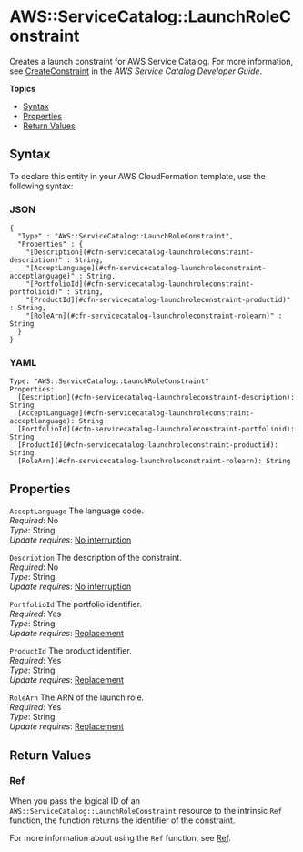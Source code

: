 # AWS::ServiceCatalog::LaunchRoleConstraint<a name="aws-resource-servicecatalog-launchroleconstraint"></a>

Creates a launch constraint for AWS Service Catalog\. For more information, see [CreateConstraint](https://docs.aws.amazon.com/servicecatalog/latest/dg/API_CreateConstraint.html) in the *AWS Service Catalog Developer Guide*\.

**Topics**
+ [Syntax](#aws-resource-servicecatalog-launchroleconstraint-syntax)
+ [Properties](#aws-resource-servicecatalog-launchroleconstraint-properties)
+ [Return Values](#aws-resource-servicecatalog-launchroleconstraint-returnvalues)

## Syntax<a name="aws-resource-servicecatalog-launchroleconstraint-syntax"></a>

To declare this entity in your AWS CloudFormation template, use the following syntax:

### JSON<a name="aws-resource-servicecatalog-launchroleconstraint-syntax.json"></a>

```
{
  "Type" : "AWS::ServiceCatalog::LaunchRoleConstraint",
  "Properties" : {
    "[Description](#cfn-servicecatalog-launchroleconstraint-description)" : String,
    "[AcceptLanguage](#cfn-servicecatalog-launchroleconstraint-acceptlanguage)" : String,
    "[PortfolioId](#cfn-servicecatalog-launchroleconstraint-portfolioid)" : String,
    "[ProductId](#cfn-servicecatalog-launchroleconstraint-productid)" : String,
    "[RoleArn](#cfn-servicecatalog-launchroleconstraint-rolearn)" : String
  }
}
```

### YAML<a name="aws-resource-servicecatalog-launchroleconstraint-syntax.yaml"></a>

```
Type: "AWS::ServiceCatalog::LaunchRoleConstraint"
Properties:
  [Description](#cfn-servicecatalog-launchroleconstraint-description): String
  [AcceptLanguage](#cfn-servicecatalog-launchroleconstraint-acceptlanguage): String
  [PortfolioId](#cfn-servicecatalog-launchroleconstraint-portfolioid): String
  [ProductId](#cfn-servicecatalog-launchroleconstraint-productid): String
  [RoleArn](#cfn-servicecatalog-launchroleconstraint-rolearn): String
```

## Properties<a name="aws-resource-servicecatalog-launchroleconstraint-properties"></a>

`AcceptLanguage`  <a name="cfn-servicecatalog-launchroleconstraint-acceptlanguage"></a>
The language code\.  
*Required*: No  
*Type*: String  
*Update requires*: [No interruption](using-cfn-updating-stacks-update-behaviors.md#update-no-interrupt)

`Description`  <a name="cfn-servicecatalog-launchroleconstraint-description"></a>
The description of the constraint\.  
*Required*: No  
*Type*: String  
*Update requires*: [No interruption](using-cfn-updating-stacks-update-behaviors.md#update-no-interrupt)

`PortfolioId`  <a name="cfn-servicecatalog-launchroleconstraint-portfolioid"></a>
The portfolio identifier\.  
*Required*: Yes  
*Type*: String  
*Update requires*: [Replacement](using-cfn-updating-stacks-update-behaviors.md#update-replacement)

`ProductId`  <a name="cfn-servicecatalog-launchroleconstraint-productid"></a>
The product identifier\.  
*Required*: Yes  
*Type*: String  
*Update requires*: [Replacement](using-cfn-updating-stacks-update-behaviors.md#update-replacement)

`RoleArn`  <a name="cfn-servicecatalog-launchroleconstraint-rolearn"></a>
The ARN of the launch role\.  
*Required*: Yes  
*Type*: String  
*Update requires*: [Replacement](using-cfn-updating-stacks-update-behaviors.md#update-replacement)

## Return Values<a name="aws-resource-servicecatalog-launchroleconstraint-returnvalues"></a>

### Ref<a name="aws-resource-servicecatalog-launchroleconstraint-ref"></a>

When you pass the logical ID of an `AWS::ServiceCatalog::LaunchRoleConstraint` resource to the intrinsic `Ref` function, the function returns the identifier of the constraint\.

For more information about using the `Ref` function, see [Ref](intrinsic-function-reference-ref.md)\.